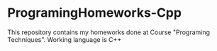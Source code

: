 # ProgramingHomeworks-Cpp

This repository contains my homeworks done at Course "Programing Techniques".
Working language is C++
